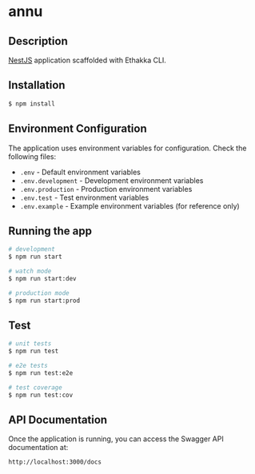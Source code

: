 # annu

## Description

[NestJS](https://github.com/nestjs/nest) application scaffolded with Ethakka CLI.

## Installation

```bash
$ npm install
```

## Environment Configuration

The application uses environment variables for configuration. Check the following files:

- `.env` - Default environment variables
- `.env.development` - Development environment variables
- `.env.production` - Production environment variables
- `.env.test` - Test environment variables
- `.env.example` - Example environment variables (for reference only)

## Running the app

```bash
# development
$ npm run start

# watch mode
$ npm run start:dev

# production mode
$ npm run start:prod
```

## Test

```bash
# unit tests
$ npm run test

# e2e tests
$ npm run test:e2e

# test coverage
$ npm run test:cov
```

## API Documentation

Once the application is running, you can access the Swagger API documentation at:

`http://localhost:3000/docs`
